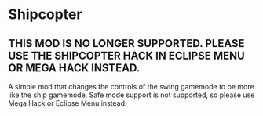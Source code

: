 # Shipcopter
## THIS MOD IS NO LONGER SUPPORTED. PLEASE USE THE SHIPCOPTER HACK IN ECLIPSE MENU OR MEGA HACK INSTEAD.
A simple mod that changes the controls of the swing gamemode to be more like the ship gamemode. Safe mode support is not supported, so please use Mega Hack or Eclipse Menu instead.